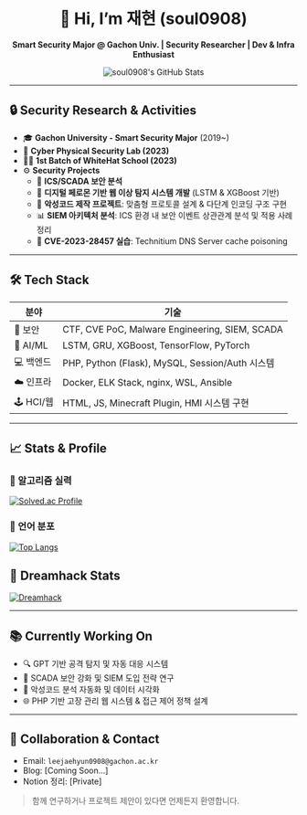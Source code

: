 <h1 align="center">👋 Hi, I’m 재현 (soul0908)</h1>

<p align="center">
  <b>Smart Security Major @ Gachon Univ. | Security Researcher | Dev & Infra Enthusiast</b>
</p>

<p align="center">
  <img src="https://github-readme-stats.vercel.app/api?username=soul0908&show_icons=true&theme=default" alt="soul0908's GitHub Stats" />
</p>

---

## 🔒 Security Research & Activities

- 🎓 **Gachon University - Smart Security Major** (2019~)
- 🧪 **Cyber Physical Security Lab (2023)**  
- 🕵️‍♂️ **1st Batch of WhiteHat School (2023)**  
- ⚙️ **Security Projects**  
  - 📡 **ICS/SCADA 보안 분석**  
  - 🧬 **디지털 페로몬 기반 웹 이상 탐지 시스템 개발** (LSTM & XGBoost 기반)
  - 🦠 **악성코드 제작 프로젝트**: 맞춤형 프로토콜 설계 & 다단계 인코딩 구조 구현
  - 📊 **SIEM 아키텍처 분석**: ICS 환경 내 보안 이벤트 상관관계 분석 및 적용 사례 정리
  - 🧪 **CVE-2023-28457 실습**: Technitium DNS Server cache poisoning

---

## 🛠 Tech Stack

| 분야 | 기술 |
|------|------|
| 🔐 보안 | CTF, CVE PoC, Malware Engineering, SIEM, SCADA |
| 🧠 AI/ML | LSTM, GRU, XGBoost, TensorFlow, PyTorch |
| 💻 백엔드 | PHP, Python (Flask), MySQL, Session/Auth 시스템 |
| ☁️ 인프라 | Docker, ELK Stack, nginx, WSL, Ansible |
| 🕹 HCI/웹 | HTML, JS, Minecraft Plugin, HMI 시스템 구현 |

---

## 📈 Stats & Profile

### 📌 알고리즘 실력
[![Solved.ac Profile](http://mazassumnida.wtf/api/v2/generate_badge?boj=k7580778)](https://solved.ac/k7580778/)

### 📌 언어 분포
[![Top Langs](https://github-readme-stats.vercel.app/api/top-langs/?username=soul0908&layout=compact)](https://github.com/soul0908/github-readme-stats)

## 🔧 Dreamhack Stats
[![Dreamhack](https://dreamhack-readme-stats.vercel.app/api?name=영혼)](https://dreamhack.io)


---

## 📚 Currently Working On

- 🔍 GPT 기반 공격 탐지 및 자동 대응 시스템
- 📡 SCADA 보안 강화 및 SIEM 도입 전략 연구
- 🧩 악성코드 분석 자동화 및 데이터 시각화
- 🌐 PHP 기반 고장 관리 웹 시스템 & 접근 제어 정책 설계

---

## 🤝 Collaboration & Contact

- Email: `leejaehyun0908@gachon.ac.kr`
- Blog: [Coming Soon...]
- Notion 정리: [Private]

> 함께 연구하거나 프로젝트 제안이 있다면 언제든지 환영합니다.

